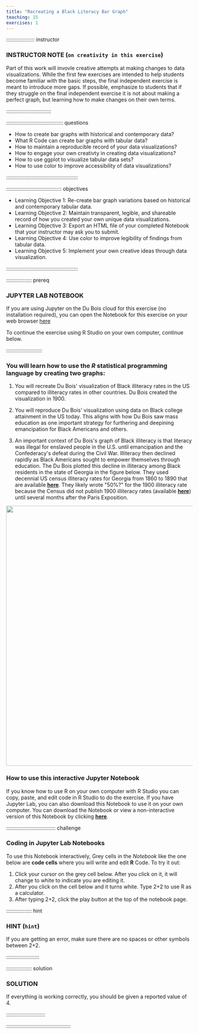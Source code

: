 ```yaml
---
title: "Recreating a Black Literacy Bar Graph"
teaching: 15
exercises: 1
---
```


::::::::::::::::::: instructor

### INSTRUCTOR NOTE (`on creativity in this exercise`)

Part of this work will invovle creative attempts at making changes to data visualizations. While the first few exercises are intended to help students become familiar with the basic steps, the final independent exercise is meant to introduce more gaps. If possible, emphasize to students that if they struggle on the final independent exercise it is not about making a perfect graph, but learning how to make changes on their own terms.

::::::::::::::::::::::::::::::

:::::::::::::::::::::::::::::::::::::: questions 

- How to create bar graphs with historical and contemporary data?
- What R Code can create bar graphs with tabular data?
- How to maintain a reproducible record of your data visualizations?
- How to engage your own creativty in creating data visualizations?
- How to use ggplot to visualize tabular data sets?
- How to use color to improve accessibility of data visualizations?

::::::::::::::::::::::::::::::::::::::::::::::::

::::::::::::::::::::::::::::::::::::: objectives

- Learning Objective 1: Re-create bar graph variations based on historical and contemporary tabular data.
- Learning Objective 2: Maintain transparent, legible, and shareable record of how you created your own unique data visualizations.
- Learning Objective 3: Export an HTML file of your completed Notebook that your instructor may ask you to submit.
- Learning Objective 4: Use color to improve legibility of findings from tabular data.
- Learning Objective 5: Implement your own creative ideas through data visualization.

::::::::::::::::::::::::::::::::::::::::::::::::

::::::::::::::::: prereq

### JUPYTER LAB NOTEBOOK

If you are using Jupyter on the Du Bois cloud for this exercise (no installation required),
you can open the Notebook for this exercise on your web browser [here](https://dubois.2i2c.cloud/hub/user-redirect/git-pull?repo=https%3A%2F%2Fgithub.com%2FHigherEdData%2FDu-Bois-STEM&urlpath=tree%2FDu-Bois-STEM%2Fr_literacy_biodiversity_dubois.ipynb&branch=main)

To continue the exercise using R Studio on your own computer, continue below.

::::::::::::::::::::::::

### You will learn how to use the *R* statistical programming language by creating two graphs:

1. You will recreate Du Bois' visualization of Black illiteracy rates in the US compared to illiteracy rates in other countries. Du Bois created the visualization in 1900.

2. You will reproduce Du Bois' visualization using data on Black college attainment in the US today. This aligns with how Du Bois saw mass education as one important strategy for furthering and deepining emancipation for Black Americans and others.

3. An important context of Du Bois's graph of Black illiteracy is that literacy was illegal for enslaved people in the U.S. until emancipation and the Confederacy's defeat during the Civil War. Illiteracy then declined rapidly as Black Americans sought to empower themselves through education. The Du Bois plotted this decline in illiteracy among Black residents in the state of Georgia in the figure below. They used decennial US census illiteracy rates for Georgia from 1860 to 1890 that are available **[here](https://babel.hathitrust.org/cgi/pt?id=njp.32101025729177&seq=49)**. They likely wrote "50%?" for the 1900 illiteracy rate because the Census did not publish 1900 illiteracy rates (available **[here](https://www2.census.gov/library/publications/decennial/1900/bulletins/demographic/8-negroes-in-us-part-1.pdf)**) until several months after the Paris Exposition.

<div>
<img src="https://github.com/ajstarks/dubois-data-portraits/blob/master/plate14/original-plate-14.jpg?raw=true" width="700" />
</div>

### How to use this interactive **Jupyter Notebook**

If you know how to use R on your own computer with R Studio you can copy, paste, and edit code in R Studio to do the exercise. If you have Jupyter Lab, you can also download this Notebook to use it on your own computer. You can download the Notebook or view a non-interactive version of this Notebook by clicking **[here](https://github.com/HigherEdData/Du-Bois-STEM/blob/main/r_literacy_dubois.ipynb)**.

::::::::::::::::::::::::::::::::: challenge

### Coding in Jupyter Lab Notebooks

To use this Notebook interactively, Grey cells in the *Notebook* like the one below are **code cells** where you will write and edit **R** Code. To try it out:

1. Click your cursor on the grey cell below. After you click on it, it will change to white to indicate you are editing it.
2. After you click on the cell below and it turns white. Type 2+2 to use R as a calculator.
3. After typing 2+2, click the play button at the top of the notebook page.

::::::::::::::::: hint

### HINT (`hint`)

If you are getting an error, make sure there are no spaces or other symbols between 2+2.

::::::::::::::::::::::

::::::::::::::::: solution

### SOLUTION

If everything is working correctly, you should be given a reported value of 4.

::::::::::::::::::::::::::

:::::::::::::::::::::::::::::::::::::::::::

[r-markdown]: https://rmarkdown.rstudio.com/
